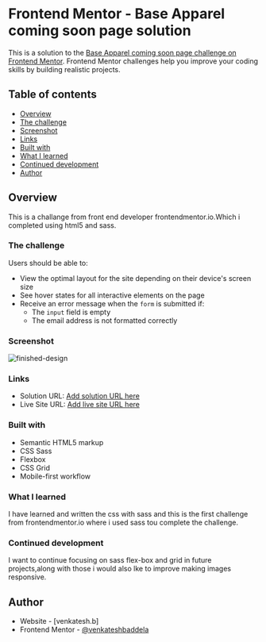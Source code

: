 # Frontend Mentor - Base Apparel coming soon page solution

This is a solution to the [Base Apparel coming soon page challenge on Frontend Mentor](https://www.frontendmentor.io/challenges/base-apparel-coming-soon-page-5d46b47f8db8a7063f9331a0). Frontend Mentor challenges help you improve your coding skills by building realistic projects.

## Table of contents

- [Overview](#overview)
- [The challenge](#the-challenge)
- [Screenshot](#screenshot)
- [Links](#links)
- [Built with](#built-with)
- [What I learned](#what-i-learned)
- [Continued development](#continued-development)
- [Author](#author)

## Overview

This is a challange from front end developer frontendmentor.io.Which i completed using html5 and sass.

### The challenge

Users should be able to:

- View the optimal layout for the site depending on their device's screen size
- See hover states for all interactive elements on the page
- Receive an error message when the `form` is submitted if:
  - The `input` field is empty
  - The email address is not formatted correctly

### Screenshot

![finished-design](https://user-images.githubusercontent.com/84497133/120109621-d4363480-c187-11eb-82a0-3f1ae790d6f6.png)

### Links

- Solution URL: [Add solution URL here](https://your-solution-url.com)
- Live Site URL: [Add live site URL here](https://your-live-site-url.com)

### Built with

- Semantic HTML5 markup
- CSS Sass
- Flexbox
- CSS Grid
- Mobile-first workflow

### What I learned

I have learned and written the css with sass and this is the first challenge from frontendmentor.io where i used sass tou complete the challenge.

### Continued development

I want to continue focusing on sass flex-box and grid in future projects,along with those i would also lke to improve making images responsive.

## Author

- Website - [venkatesh.b]
- Frontend Mentor - [@venkateshbaddela](https://www.frontendmentor.io/profile/venkateshbaddela)

